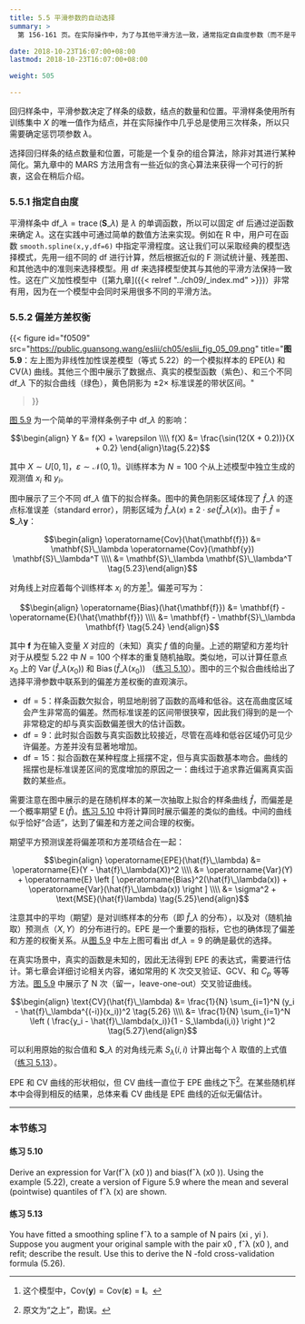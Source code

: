 ```yaml
---
title: 5.5 平滑参数的自动选择
summary: >
  第 156-161 页。在实际操作中，为了与其他平滑方法一致，通常指定自由度参数（而不是平滑参数）。可通过交叉验证的方法来估计最优的自由度参数。

date: 2018-10-23T16:07:00+08:00
lastmod: 2018-10-23T16:07:00+08:00

weight: 505

---
```


回归样条中，平滑参数决定了样条的级数，结点的数量和位置。平滑样条使用所有训练集中 $X$ 的唯一值作为结点，并在实际操作中几乎总是使用三次样条，所以只需要确定惩罚项参数 $\lambda$。

选择回归样条的结点数量和位置，可能是一个复杂的组合算法，除非对其进行某种简化。第九章中的 MARS 方法用含有一些近似的贪心算法来获得一个可行的折衷，这会在稍后介绍。

### 5.5.1 指定自由度

平滑样条中 $\text{df}\_\lambda=\operatorname{trace}(\mathbf{S}\_\lambda)$ 是 $\lambda$ 的单调函数，所以可以固定 df 后通过逆函数来确定 $\lambda$。这在实践中可通过简单的数值方法来实现。例如在 R 中，用户可在函数 `smooth.spline(x,y,df=6)` 中指定平滑程度。这让我们可以采取经典的模型选择模式，先用一组不同的 df 进行计算，然后根据近似的 F 测试统计量、残差图、和其他选中的准则来选择模型。用 df 来选择模型使其与其他的平滑方法保持一致性。这在广义加性模型中（[第九章]({{< relref "../ch09/_index.md" >}})）非常有用，因为在一个模型中会同时采用很多不同的平滑方法。

### 5.5.2 偏差方差权衡

{{< figure
  id="f0509"
  src="https://public.guansong.wang/eslii/ch05/eslii_fig_05_09.png"
  title="**图 5.9**：左上图为非线性加性误差模型（等式 5.22）的一个模拟样本的 $\text{EPE}(\lambda)$ 和 $\text{CV}(\lambda)$ 曲线。其他三个图中展示了数据点、真实的模型函数（紫色）、和三个不同 $\text{df}\_\lambda$ 下的拟合曲线（绿色），黄色阴影为 $\pm 2\times$ 标准误差的带状区间。"
>}}

[图 5.9](#figure-f0509) 为一个简单的平滑样条例子中 $\text{df}\_\lambda$ 的影响：

$$\begin{align}
Y &= f(X) + \varepsilon \\\\
f(X) &= \frac{\sin(12(X + 0.2))}{X + 0.2}
\end{align}\tag{5.22}$$

其中 $X \sim U[0,1]$，$\varepsilon\sim\mathcal{N}(0,1)$。训练样本为 $N=100$ 个从上述模型中独立生成的观测值 $x_i$ 和 $y_i$。

图中展示了三个不同 $\text{df}\_\lambda$ 值下的拟合样条。图中的黄色阴影区域体现了 $\hat{f}\_\lambda$ 的逐点标准误差（standard error），阴影区域为 $\hat{f}\_\lambda(x)\pm 2\cdot se(\hat{f}\_\lambda(x))$。由于 $\hat{f}=\mathbf{S}\_\lambda\mathbf{y}$：

$$\begin{align} \operatorname{Cov}(\hat{\mathbf{f}})
&= \mathbf{S}\_\lambda \operatorname{Cov}(\mathbf{y}) \mathbf{S}\_\lambda^T \\\\
&= \mathbf{S}\_\lambda \mathbf{S}\_\lambda^T
\tag{5.23}\end{align}$$

对角线上对应着每个训练样本 $x_i$ 的方差[^1]。偏差可写为：

$$\begin{align} \operatorname{Bias}(\hat{\mathbf{f}})
&= \mathbf{f} - \operatorname{E}(\hat{\mathbf{f}}) \\\\
&= \mathbf{f} - \mathbf{S}\_\lambda \mathbf{f} \tag{5.24}
\end{align}$$

其中 $\mathbf{f}$ 为在输入变量 $X$ 对应的（未知）真实 $f$ 值的向量。上述的期望和方差均针对于从模型 5.22 中 $N=100$ 个样本的重复随机抽取。类似地，可以计算任意点 $x_0$ 上的 $\operatorname{Var}(\hat{f}\_\lambda(x_0))$ 和 $\operatorname{Bias}(\hat{f}\_\lambda(x_0))$ （[练习 5.10](#练习-510)）。图中的三个拟合曲线给出了选择平滑参数中联系到的偏差方差权衡的直观演示。

* $\text{df}=5$：样条函数欠拟合，明显地削弱了函数的高峰和低谷。这在高曲度区域会产生非常高的偏差。然而标准误差的区间带很狭窄，因此我们得到的是一个非常稳定的却与真实函数偏差很大的估计函数。
* $\text{df}=9$：此时拟合函数与真实函数比较接近，尽管在高峰和低谷区域仍可见少许偏差。方差并没有显著地增加。
* $\text{df}=15$：拟合函数在某种程度上摇摆不定，但与真实函数基本吻合。曲线的摇摆也是标准误差区间的宽度增加的原因之一：曲线过于追求靠近偏离真实函数的某些点。

需要注意在图中展示的是在随机样本的某一次抽取上拟合的样条曲线 $\hat{f}$，而偏差是一个概率期望 $\operatorname{E}(\hat{f})$。[练习 5.10](#练习-510) 中将计算同时展示偏差的类似的曲线。中间的曲线似乎恰好“合适”，达到了偏差和方差之间合理的权衡。

期望平方预测误差将偏差项和方差项结合在一起：

$$\begin{align} \operatorname{EPE}(\hat{f}\_\lambda)
&= \operatorname{E}(Y - \hat{f}\_\lambda(X))^2 \\\\
&= \operatorname{Var}(Y) + \operatorname{E} \left [
     \operatorname{Bias}^2(\hat{f}\_\lambda(x)) +
     \operatorname{Var}(\hat{f}\_\lambda(x)) \right ] \\\\
&= \sigma^2 + \text{MSE}(\hat{f}\lambda)
\tag{5.25}\end{align}$$

注意其中的平均（期望）是对训练样本的分布（即 $\hat{f}\_\lambda$ 的分布），以及对（随机抽取）预测点（$X,Y$）的分布进行的。EPE 是一个重要的指标，它也的确体现了偏差和方差的权衡关系。从[图 5.9](#figure-f0509) 中左上图可看出 $\text{df}\_\lambda=9$ 的确是最优的选择。

在真实场景中，真实的函数是未知的，因此无法得到 EPE 的表达式，需要进行估计。第七章会详细讨论相关内容，诸如常用的 K 次交叉验证、GCV、和 $C_p$ 等等方法。[图 5.9](#figure-f0509) 中展示了 N 次（留一，leave-one-out）交叉验证曲线。

$$\begin{align} \text{CV}(\hat{f}\_\lambda)
&= \frac{1}{N} \sum_{i=1}^N (y_i - \hat{f}\_\lambda^{(-i)}(x_i))^2 \tag{5.26} \\\\
&= \frac{1}{N} \sum_{i=1}^N \left ( \frac{y_i - \hat{f}\_\lambda(x_i)}{1 - S_\lambda(i,i)} \right )^2
\tag{5.27}\end{align}$$

可以利用原始的拟合值和 $\mathbf{S}\_\lambda$ 的对角线元素 $S_\lambda(i,i)$ 计算出每个 $\lambda$ 取值的上式值（[练习 5.13](#练习-513)）。

EPE 和 CV 曲线的形状相似，但 CV 曲线一直位于 EPE 曲线之下[^2]。在某些随机样本中会得到相反的结果，总体来看 CV 曲线是 EPE 曲线的近似无偏估计。

----------
### 本节练习

#### 练习 5.10

Derive an expression for Var(fˆλ (x0 )) and bias(fˆλ (x0 )). Using the
example (5.22), create a version of Figure 5.9 where the mean and several
(pointwise) quantiles of fˆλ (x) are shown.

#### 练习 5.13

You have fitted a smoothing spline fˆλ to a sample of N pairs
(xi , yi ). Suppose you augment your original sample with the pair x0 , fˆλ (x0 ),
and refit; describe the result. Use this to derive the N -fold cross-validation
formula (5.26).

[^1]: 这个模型中，$\text{Cov}(\mathbf{y}) = \text{Cov}(\mathbf{\varepsilon}) = \mathbf{I}$。
[^2]: 原文为“之上”，勘误。